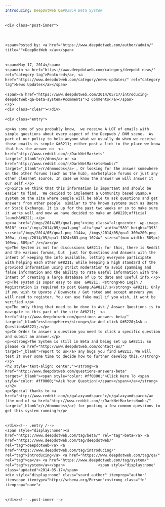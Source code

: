 ```yaml
---
Introducing: DeepDotWeb Q&#038;A Beta System
---
```

<article class="post-listing post-5341 post type-post status-publish format-standard has-post-thumbnail hentry  tag-deepdotweb tag-introducing tag-qa tag-system">
    
    <div class="post-inner">
    
    
        
    <span>Posted by: <a href="https://www.deepdotweb.com/author/admin/" title="">DeepDotWeb </a></span>
    
    
    <span>May 17, 2014</span>
    <span>in <a href="https://www.deepdotweb.com/category/deepdot-news/" rel="category tag">Featured</a>, <a href="https://www.deepdotweb.com/category/news-updates/" rel="category tag">News Updates</a></span>
    
    <span><a href="https://www.deepdotweb.com/2014/05/17/introducing-deepdotweb-qa-beta-system/#comments">2 Comments</a></span>
    </p>
    <div class="clear"></div>
    
    <div class="entry">
    
    <p>As some of you probably know,  we receive A LOT of emails with simple questions about every aspect of the Deepweb / DNM scene.  As part of our policy to help anyone what we usually do when we receive those emails is simple &#8211; either post a link to the place we know that has the answer on  <a href="http://www.reddit.com/r/DarkNetMarkets" target="_blank">/r/dnm</a> or <a href="http://www.reddit.com/r/DarkNetMarketsNoobs/" target="_blank">/r/dnmnoobs</a> , Or looking for the answer somewhere on the other forums (such as the hub), marketplace forums or just any other clearnet source. In case we know the answer we will answer it our self.</p>
    <p>Since we think that this information is important and should be easier to find,  We decided to implement a Community based Q&amp;A system on the site where people will be able to ask questions and get answers from other people  similar to the known systems such as Quora or Stack Exchange. It is up for the past two weeks or so to make sure it works well and now we have decided to make an &#8220;official launch&#8221;.</p>
    <p><a href="/imgs/2014/05/qna1.png"><img class="aligncenter  wp-image-5618" src="/imgs/2014/05/qna1.png" alt="qna" width="589" height="393" srcset="/imgs/2014/05/qna1.png 1144w, /imgs/2014/05/qna1-300x200.png 300w, /imgs/2014/05/qna1-1024x683.png 1024w" sizes="(max-width: 589px) 100vw, 589px" /></a></p>
    <p>The System is not for discussions &#8211; for this, there is Reddit and the various forums, but  just for Questions and Answers with the intent of keeping the info available, letting everyone participate with helping each other &#8211; while keeping a high standard of the provided information using strict moderation to avoid spamming and false information and the ability to rate useful information with the intent of creating a large database of up to date and useful info.</p>
    <p>The system is super easy to use  &#8211; <strong>No Login / Registration is required to post Q&amp;A&#8217;s</strong> &#8211; Only if you wish to Upvote / Downvote / Get rated and accept answers you will need to register. You can use fake mail if you wish, it wont be verified.</p>
    <p>The only thing that need to be done to Ask / Answer Questions is to navigate to this part of the site &#8211;  <a href="http://www.deepdotweb.com/questions-answers-beta/" target="_blank"><strong>Here</strong></a> And click &#8220;Ask a Question&#8221;.</p>
    <p>In Order to answer a question you need to click a specific question and submit an answer.</p>
    <p><strong>The System is still in Beta and being set up &#8211; so please <a href="http://www.deepdotweb.com/contact-us/" target="_blank">report to us</a> any bugs you find &#8211; We will test it over some time to decide how to further develop this.</strong></p>
    <h2 style="text-align: center;"><strong><a href="http://www.deepdotweb.com/questions-answers-beta" target="_blank"><span style="color: #ff0000;">Click Here To <span style="color: #ff0000;">Ask Your Question!</span></span></a></strong></h2>
    <p>Special thanks to <a href="http://www.reddit.com/u/galaxyandspace">/u/galaxyandspace</a> (the mod of <a href="http://www.reddit.com/r/DarkNetMarketsNoobs/" target="_blank">/r/dnmnoobs</a>) for posting a few common questions to get this system running!</p>
    
    
    </div><!-- .entry /-->
    <span style="display:none"><a href="https://www.deepdotweb.com/tag/beta/" rel="tag">beta</a> <a href="https://www.deepdotweb.com/tag/deepdotweb/" rel="tag">deepdotweb</a> <a href="https://www.deepdotweb.com/tag/introducing/" rel="tag">introducing</a> <a href="https://www.deepdotweb.com/tag/qa/" rel="tag">qa</a> <a href="https://www.deepdotweb.com/tag/system/" rel="tag">system</a></span>				<span style="display:none" class="updated">2014-05-17</span>
    <div style="display:none" class="vcard author" itemprop="author" itemscope itemtype="http://schema.org/Person"><strong class="fn" itemprop="name">
    
    
    </div><!-- .post-inner -->
</article><!-- .post-listing -->

